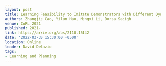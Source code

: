 ```yaml
---
layout: post
title: Learning Feasibility to Imitate Demonstrators with Different Dynamics
authors: Zhangjie Cao, Yilun Hao, Mengxi Li, Dorsa Sadigh
venue: CoRL 2021
published: 2021-
link: https://arxiv.org/abs/2110.15142
date: '2022-03-30 15:30:00 -0500'
location: Online
leader: David Defazio
tags:
- Learning and Planning
---
```

